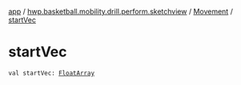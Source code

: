 [app](../../index.md) / [hwp.basketball.mobility.drill.perform.sketchview](../index.md) / [Movement](index.md) / [startVec](.)

# startVec

`val startVec: `[`FloatArray`](https://kotlinlang.org/api/latest/jvm/stdlib/kotlin/-float-array/index.html)